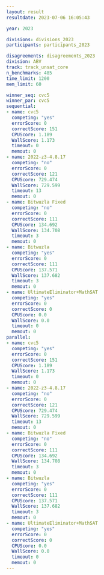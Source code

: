 ```yaml
---
layout: result
resultdate: 2023-07-06 16:05:43

year: 2023

divisions: divisions_2023
participants: participants_2023

disagreements: disagreements_2023
division: ABV
track: track_unsat_core
n_benchmarks: 485
time_limit: 1200
mem_limit: 60

winner_seq: cvc5
winner_par: cvc5
sequential:
- name: cvc5
  competing: "yes"
  errorScore: 0
  correctScore: 151
  CPUScore: 1.189
  WallScore: 1.173
  timeout: 0
  memout: 0
- name: 2022-z3-4.8.17
  competing: "no"
  errorScore: 0
  correctScore: 121
  CPUScore: 729.474
  WallScore: 729.599
  timeout: 13
  memout: 0
- name: Bitwuzla Fixed
  competing: "no"
  errorScore: 0
  correctScore: 111
  CPUScore: 134.692
  WallScore: 134.708
  timeout: 3
  memout: 0
- name: Bitwuzla
  competing: "yes"
  errorScore: 0
  correctScore: 111
  CPUScore: 137.571
  WallScore: 137.682
  timeout: 3
  memout: 0
- name: UltimateEliminator+MathSAT
  competing: "yes"
  errorScore: 0
  correctScore: 0
  CPUScore: 0.0
  WallScore: 0.0
  timeout: 0
  memout: 0
parallel:
- name: cvc5
  competing: "yes"
  errorScore: 0
  correctScore: 151
  CPUScore: 1.189
  WallScore: 1.173
  timeout: 0
  memout: 0
- name: 2022-z3-4.8.17
  competing: "no"
  errorScore: 0
  correctScore: 121
  CPUScore: 729.474
  WallScore: 729.599
  timeout: 13
  memout: 0
- name: Bitwuzla Fixed
  competing: "no"
  errorScore: 0
  correctScore: 111
  CPUScore: 134.692
  WallScore: 134.708
  timeout: 3
  memout: 0
- name: Bitwuzla
  competing: "yes"
  errorScore: 0
  correctScore: 111
  CPUScore: 137.571
  WallScore: 137.682
  timeout: 3
  memout: 0
- name: UltimateEliminator+MathSAT
  competing: "yes"
  errorScore: 0
  correctScore: 0
  CPUScore: 0.0
  WallScore: 0.0
  timeout: 0
  memout: 0
---
```

